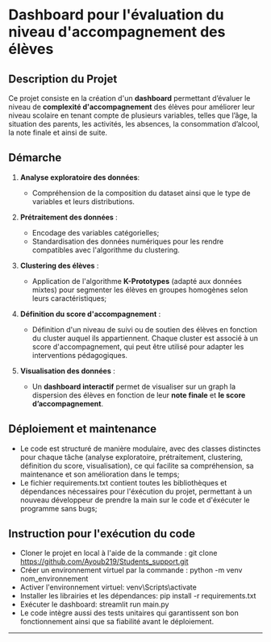 # Dashboard pour l'évaluation du niveau d'accompagnement des élèves

## Description du Projet

Ce projet consiste en la création d'un **dashboard** permettant d’évaluer le niveau de **complexité d'accompagnement** des élèves pour améliorer leur niveau scolaire en tenant compte de plusieurs variables, telles que l’âge, la situation des parents, les activités, les absences, la consommation d’alcool, la note finale et ainsi de suite.

## Démarche

1. **Analyse exploratoire des données**:
   - Compréhension de la composition du dataset ainsi que le type de variables et leurs distributions.

3. **Prétraitement des données** :
   - Encodage des variables catégorielles;
   - Standardisation des données numériques pour les rendre compatibles avec l'algorithme du clustering.

4. **Clustering des élèves** :
   - Application de l'algorithme **K-Prototypes** (adapté aux données mixtes) pour segmenter les élèves en groupes homogènes selon leurs caractéristiques;
  
5. **Définition du score d'accompagnement** :
   - Définition d'un niveau de suivi ou de soutien des élèves en fonction du cluster auquel ils appartiennent. Chaque cluster est associé à un score d'accompagnement, qui peut être  utilisé pour adapter les interventions pédagogiques.

6. **Visualisation des données** :
   - Un **dashboard interactif** permet de visualiser sur un graph la dispersion des élèves en fonction de leur **note finale** et **le score d’accompagnement**.

## Déploiement et maintenance
- Le code est structuré de manière modulaire, avec des classes distinctes pour chaque tâche (analyse exploratoire, prétraitement, clustering, définition du score, visualisation), ce qui facilite sa compréhension, sa maintenance et son amélioration dans le temps;
- Le fichier requirements.txt contient toutes les bibliothèques et dépendances nécessaires pour l'éxécution du projet, permettant à un nouveau développeur de prendre la main sur le code et d'éxécuter le programme sans bugs;

## Instruction pour l'exécution du code
- Cloner le projet en local à l'aide de la commande : git clone https://github.com/Ayoub219/Students_support.git
- Créer un environnement virtuel par la commande : python -m venv nom_environnement
- Activer l'environnement virtuel: venv\Scripts\activate
- Installer les librairies et les dépendances: pip install -r requirements.txt
- Exécuter le dashboard: streamlit run main.py
- Le code intègre aussi des tests unitaires qui garantissent son bon fonctionnement ainsi que sa fiabilité avant le déploiement.


---


